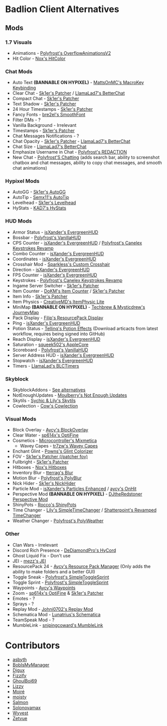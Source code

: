 # Badlion Client Alternatives

## Mods

### 1.7 Visuals

* Animations - [Polyfrost's OverflowAnimationsV2](https://github.com/Polyfrost/OverflowAnimationsV2/releases/latest)
* Hit Color  - [Nox's HitColor](https://cdn.discordapp.com/attachments/1009757412921708604/1133000824486891581/HitColor_1.8.9-forge-1.3.jar)

### Chat Mods
  
* Auto Text **(BANNABLE ON HYPIXEL)** - [MattsOnMC's MacroKey Keybinding](https://www.curseforge.com/minecraft/mc-mods/macrokey-keybinding/files/all?filter-game-version=2020709689%3A5806)
* Clear Chat - [Sk1er's Patcher](https://sk1er.club/mods/patcher) / [LlamaLad7's BetterChat](https://www.curseforge.com/minecraft/mc-mods/better-chat/files/all?filter-game-version=2020709689%3A5806) 
* Compact Chat - [Sk1er's Patcher](https://sk1er.club/mods/patcher)
* Text Shadow - [Sk1er's Patcher](https://sk1er.club/mods/patcher)
* 24 Hour Timestamps - [Sk1er's Patcher](https://sk1er.club/mods/patcher)
* Fancy Fonts - [bre2el's SmoothFont](https://www.curseforge.com/minecraft/mc-mods/smooth-font/files/all?filter-game-version=2020709689%3A5806)
* Filter DMs - ?
* Vanilla Background - Irrelevant
* Timestamps - [Sk1er's Patcher](https://sk1er.club/mods/patcher)
* Chat Messages Notifications - ?
* Chat Opacity - [Sk1er's Patcher](https://sk1er.club/mods/patcher) - [LlamaLad7's BetterChat](https://www.curseforge.com/minecraft/mc-mods/better-chat/files/all?filter-game-version=2020709689%3A5806)
* Chat Size - [LlamaLad7's BetterChat](https://www.curseforge.com/minecraft/mc-mods/better-chat/files/2918388/files/all?filter-game-version=2020709689%3A5806)
* Emphasize Username in Chat - [Polyfrost's REDACTION](https://github.com/Polyfrost/REDACTION/releases/latest)
* New Chat - [Polyfrost'S Chatting](https://github.com/Polyfrost/Chatting/releases/latest) (adds search bar, ability to screenshot chatbox and chat messages, ability to copy chat messages, and smooth chat animations)

### Hypixel Mods

* AutoGG - [Sk1er's AutoGG](https://sk1er.club/mods/autogg)
* AutoTip - [Semx11's AutoTip](https://autotip.pro)
* Levelhead - [Sk1er's Levelhead](https://sk1er.club/mods/level_head)
* HyStats - [KAD7's HyStats](https://download2270.mediafire.com/0r5h180odzzg/yx8m6ztaduf5bx8/HyStats-v4.0_%281.8.9%29.jar)

### HUD Mods

* Armor Status - [isXander's EvergreenHUD](https://modrinth.com/mod/evergreenhud)
* Bossbar - [Polyfrost's VanillaHUD](https://github.com/Polyfrost/VanillaHUD/releases/latest)
* CPS Counter - [isXander's EvergreenHUD](https://modrinth.com/mod/evergreenhud) / [Polyfrost's Canelex Keystrokes Revamp](https://github.com/Polyfrost/Canelex-KeyStrokes-Revamp/releases/latest)
* Combo Counter - [isXander's EvergreenHUD](https://modrinth.com/mod/evergreenhud)
* Coordinates - [isXander's EvergreenHUD](https://modrinth.com/mod/evergreenhud)
* Crosshair Mod - [Sparkless's Custom Crosshair](https://modrinth.com/mod/custom-crosshair-mod)
* Direction - [isXander's EvergreenHUD](https://modrinth.com/mod/evergreenhud)
* FPS Counter - [isXander's EvergreenHUD](https://modrinth.com/mod/evergreenhud)
* Keystrokes - [Polyfrost's Canelex Keystrokes Revamp](https://github.com/Polyfrost/Canelex-KeyStrokes-Revamp/releases/latest)
* Ingame Server Switcher - [Sk1er's Patcher](https://sk1er.club/mods/patcher)
* Item Counter - [DoKM's Item Counter](https://hypixel.net/threads/1-8-9-item-counter-mod.3683685/) / [Sk1er's Patcher](https://sk1er.club/mods/patcher)
* Item Info - [Sk1er's Patcher](https://sk1er.club/mods/patcher)
* Item Physics - [CreativeMD's ItemPhysic Lite](https://www.curseforge.com/minecraft/mc-mods/itemphysic-lite/files/all?filter-game-version=2020709689%3A5806)
* MiniMap **(BANNABLE ON HYPIXEL)** - [Techbrew & Mysticdrew's JourneyMap](https://www.curseforge.com/minecraft/mc-mods/journeymap*iles/all?filter-game-version=2020709689%3A5806)
* Pack Display - [Filip's ResourcePack Display](https://github.com/1fxe/Resource-Pack-Display/releases/latest)
* Ping - [isXander's EvergreenHUD](https://modrinth.com/mod/evergreenhud)
* Potion Status - [Tellinq's Potion Effects](https://github.com/Tellinq/Potion-Effects/actions) (Download articacts from latest workflow, requires being signed into GitHub)
* Reach Display - [isXander's EvergreenHUD](https://modrinth.com/mod/evergreenhud)
* Saturation - [squeek502's AppleCore](https://www.curseforge.com/minecraft/mc-mods/applecore/files/2530880)
* Scoreboard - [Polyfrost's VanillaHUD](https://github.com/Polyfrost/VanillaHUD/releases/latest)
* Server Address HUD - [isXander's EvergreenHUD](https://modrinth.com/mod/evergreenhud)
* Stopwatch - [isXander's EvergreenHUD](https://modrinth.com/mod/evergreenhud)
* Timers - [LlamaLad's BLCTimers](https://github.com/LlamaLad7/blctimers/releases/latest)

### Skyblock

* SkyblockAddons - [See alternatives](https://microcontrollersdev.github.io/Alternatives/1.8.9/skyblockaddons)
* NotEnoughUpdates - [Moulberry's Not Enough Updates](https://github.com/Moulberry/NotEnoughUpdates/releases/latest)
* Skytils - [Sychic & Lily's Skytils](https://github.com/Skytils/SkytilsMod/releases/latest)
* Cowlection - [Cow's Cowlection](https://github.com/cow-mc/Cowlection/releases/latest)

### Visual Mods

* Block Overlay - [Aycy's BlockOverlay](https://raw.githubusercontent.com/nacrt/SkyblockClient-REPO/main/files/mods/Block_Overlay_4.0.3.jar)
* Clear Water - [sp614x's OptiFine](https://optifine.net/adloadx?f=preview_OptiFine_1.8.9_HD_U_M6_pre2.jar)
* Cosmetics - [Microcontroller's Mixmetica](https://modrinth.com/mod/mixmetica)
    * Wavey Capes - [tr7zw's Wavey Capes](https://modrinth.com/mod/wavey-capes)
* Enchant Glint - [Powns's Glint Colorizer](https://download.powns.dev/glintcolorizer189)
* FOV - [Sk1er's Patcher (/patcher fov)](https://sk1er.club/mods/patcher)
* Fullbright - [Sk1er's Patcher](https://sk1er.club/mods/patcher)
* Hitboxes - [Nox's Hitboxes](https://cdn.discordapp.com/attachments/1009757412921708604/1133170184337764372/hitboxes-1.8.9-forge-1.0.0.jar)
* Inventory Blur - [tterrag's Blur](https://www.curseforge.com/minecraft/mc-mods/blur/files/all?filter-game-version=2020709689%3A5806)
* Motion Blur - [Polyfrost's PolyBlur](https://github.com/Polyfrost/PolyBlur/releases/latest)
* Nick Hider - [Sk1er's NickHider](https://www.sk1er.club/mods/nick_hider)
* Particle Mod - [isXander's Particles Enhanced](https://short.isxander.dev/yGgnHO) / [aycy's OnHit](https://www.mediafire.com/file/nm8dqke0zejssd6/On_Hit_Particles_2.2.jar/file)
* Perspective Mod **(BANNABLE ON HYPIXEL)** - [DJtheRedstoner Perspective Mod](https://github.com/DJtheRedstoner/PerspectiveModv4/releases/latest)
* ShinyPots - [Rocco's ShinyPots](https://github.com/RoccoDev/ShinyPots-1.8/releases/latest)
* Time Changer - [Lily's SimpleTimeChanger](https://github.com/My-Name-Is-Jeff/SimpleTimeChanger/releases/latest) / [Shatterpoint's Revamped TimeChanger](https://github.com/shatter-point/Revamped-TimeChanger/releases/latest)
* Weather Changer - [Polyfrost's PolyWeather](https://github.com/Polyfrost/PolyWeather/releases/latest)

### Other

* Clan Wars - Irrelevant
* Discord Rich Presence - [DeDiamondPro's HyCord](https://github.com/DeDiamondPro/HyCord/releases/latest)
* Ghost Liquid Fix - Don't use
* JEI - [mezz's JEI](https://www.curseforge.com/minecraft/mc-mods/jei/files/all?filter-game-version=2020709689%3A5806)
* ResourcePack 24 - [Aycy's Resource Pack Manager](https://github.com/SkyblockClient/SkyblockClient-REPO/blob/main/files/mods/Resource_Pack_Manager_1.2.jar) (Only adds the ability to make folders and a better GUI)
* Toggle Sneak - [Polyfrost's SimpleToggleSprint](https://github.com/Polyfrost/SimpleToggleSprint/releases/latest)
* Toggle Sprint - [Polyfrost's SimpleToggleSprint](https://github.com/Polyfrost/SimpleToggleSprint/releases/latest)
* Waypoints - [Aycy's Waypoints](https://cdn.discordapp.com/attachments/796895966414110751/1060695)
* Zoom - [sp614x's OptiFine](https://optifine.net/adloadx?f=preview_OptiFine_1.8.9_HD_U_M6_pre2.jar) & [Sk1er's Patcher](https://sk1er.club/mods/patcher)
* Emotes - ?
* Sprays - ?
* Replay Mod - [Johni0702's Replay Mod](https://modrinth.com/mod/replaymod/versions)
* Schematica Mod - [Lunatrius's Schematica](https://www.curseforge.com/minecraft/mc-mods/schematica/files/2279147/files/all?filter-game-version=2020709689%3A5806)
* TeamSpeak Mod - ?
* MumbleLink - [snipingcoward's MumbleLink](https://www.curseforge.com/minecraft/mc-mods/mumblelink/files/2327154/files/all?filter-game-version=2020709689%3A5806)

# Contributors

* [asbyth](https://github.com/asbyth)
* [BobIsMyManager](https://github.com/BobIsMyManager)
* [Digux](https://github.com/Diguhxe)
* [Fizzify](https://github.com/Fizzify)
* [GhoulBoi69](https://github.com/GhoulBoii)
* [Lizzy](https://github.com/LizzyMaybeDev)
* [Moiré](https://github.com/moire9)
* [moisty](https://github.com/Mqisty)
* [Salmon](https://github.com/Scherso)
* [Solonovamax](https://github.com/solonovamax)
* [Wyvest](https://github.com/Wyvest)
* [Zetvue](https://zetvue.github.io/)

